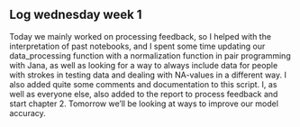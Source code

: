 ## Log wednesday week 1
Today we mainly worked on processing feedback, so I helped with the interpretation of past notebooks, and I spent some time updating our data_processing function with a normalization function in pair programming with Jana, as well as looking for a way to always include data for people with strokes in testing data and dealing with NA-values in a different way. I also added quite some comments and documentation to this script. I, as well as everyone else, also added to the report to process feedback and start chapter 2.
Tomorrow we’ll be looking at ways to improve our model accuracy.
